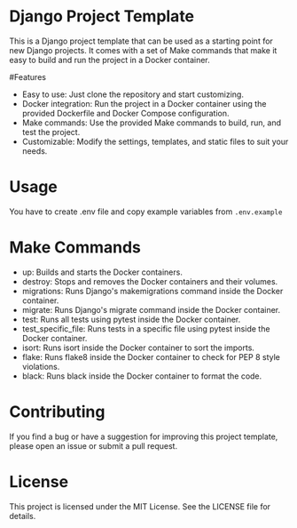 # Django Project Template
This is a Django project template that can be used as a starting point for new Django projects. It comes with a set of Make commands that make it easy to build and run the project in a Docker container.

#Features
- Easy to use: Just clone the repository and start customizing.
- Docker integration: Run the project in a Docker container using the provided Dockerfile and Docker Compose configuration.
- Make commands: Use the provided Make commands to build, run, and test the project.
- Customizable: Modify the settings, templates, and static files to suit your needs.

# Usage
You have to create .env file and copy example variables from ```.env.example```

# Make Commands

- up: Builds and starts the Docker containers.
- destroy: Stops and removes the Docker containers and their volumes.
- migrations: Runs Django's makemigrations command inside the Docker container.
- migrate: Runs Django's migrate command inside the Docker container.
- test: Runs all tests using pytest inside the Docker container.
- test_specific_file: Runs tests in a specific file using pytest inside the Docker container.
- isort: Runs isort inside the Docker container to sort the imports.
- flake: Runs flake8 inside the Docker container to check for PEP 8 style violations.
- black: Runs black inside the Docker container to format the code.

# Contributing
If you find a bug or have a suggestion for improving this project template, please open an issue or submit a pull request.

# License
This project is licensed under the MIT License. See the LICENSE file for details.
